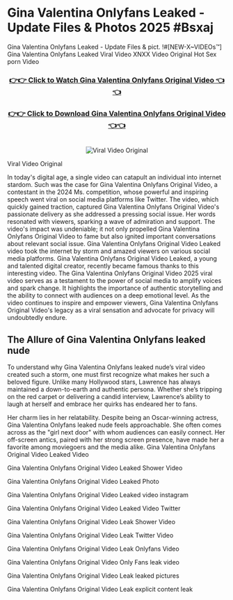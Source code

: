 # Gina Valentina Onlyfans Leaked - Update Files & Photos 2025 #Bsxaj

Gina Valentina Onlyfans Leaked - Update Files & pict. !#[NEW-X~VIDEOs™] Gina Valentina Onlyfans Leaked Viral Video XNXX Video Original Hot Sex porn Video
<br>
<div align="center">
<h3><a href="https://links2leaks.com?utm_source=ginavalentina&utm_medium=gitlong" rel="nofollow">👉👉 Click to Watch Gina Valentina Onlyfans Original Video 👈👈</a></h3>
<h3><a href="https://links2leaks.com?utm_source=ginavalentina&utm_medium=gitlong" rel="nofollow">👉👉 Click to Download Gina Valentina Onlyfans Original Video 👈👈</a></h3>
<br>
<a href="https://links2leaks.com?utm_source=ginavalentina&utm_medium=gitlong" rel="nofollow"><img src="https://i.ibb.co/Gkj2r4b/banner.png" alt="Viral Video Original" style="max-width: 100%; display: inline-block;" data-target="animated-image.originalImage"></a>
</div>

Viral Video Original

In today's digital age, a single video can catapult an individual into internet stardom. Such was the case for Gina Valentina Onlyfans Original Video, a contestant in the 2024 Ms. competition, whose powerful and inspiring speech went viral on social media platforms like Twitter.
The video, which quickly gained traction, captured Gina Valentina Onlyfans Original Video's passionate delivery as she addressed a pressing social issue. Her words resonated with viewers, sparking a wave of admiration and support. The video's impact was undeniable; it not only propelled Gina Valentina Onlyfans Original Video to fame but also ignited important conversations about relevant social issue.
Gina Valentina Onlyfans Original Video Leaked video took the internet by storm and amazed viewers on various social media platforms. Gina Valentina Onlyfans Original Video Leaked, a young and talented digital creator, recently became famous thanks to this interesting video.
The Gina Valentina Onlyfans Original Video 2025 viral video serves as a testament to the power of social media to amplify voices and spark change. It highlights the importance of authentic storytelling and the ability to connect with audiences on a deep emotional level. As the video continues to inspire and empower viewers, Gina Valentina Onlyfans Original Video's legacy as a viral sensation and advocate for privacy will undoubtedly endure.

<h2>The Allure of Gina Valentina Onlyfans leaked nude</h2>


To understand why Gina Valentina Onlyfans leaked nude’s viral video created such a storm, one must first recognize what makes her such a beloved figure. Unlike many Hollywood stars, Lawrence has always maintained a down-to-earth and authentic persona. Whether she’s tripping on the red carpet or delivering a candid interview, Lawrence’s ability to laugh at herself and embrace her quirks has endeared her to fans.

Her charm lies in her relatability. Despite being an Oscar-winning actress, Gina Valentina Onlyfans leaked nude feels approachable. She often comes across as the "girl next door" with whom audiences can easily connect. Her off-screen antics, paired with her strong screen presence, have made her a favorite among moviegoers and the media alike.
Gina Valentina Onlyfans Original Video Leaked Video

Gina Valentina Onlyfans Original Video Leaked Shower Video

Gina Valentina Onlyfans Original Video Leaked Photo

Gina Valentina Onlyfans Original Video Leaked video instagram

Gina Valentina Onlyfans Original Video Leaked Video Twitter

Gina Valentina Onlyfans Original Video Leak Shower Video

Gina Valentina Onlyfans Original Video Leak Twitter Video

Gina Valentina Onlyfans Original Video Leak Onlyfans Video

Gina Valentina Onlyfans Original Video Only Fans leak video

Gina Valentina Onlyfans Original Video Leak leaked pictures

Gina Valentina Onlyfans Original Video Leak explicit content leak